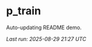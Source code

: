 # p_train

Auto-updating README demo.

<!--START_SECTION:status-->
_Last run: 2025-08-29 21:27 UTC_
<!--END_SECTION:status-->








































































































































































































